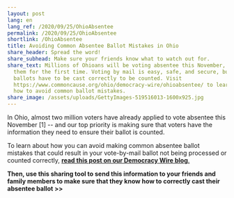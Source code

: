 ```yaml
---
layout: post
lang: en
lang_ref: /2020/09/25/OhioAbsentee
permalink: /2020/09/25/OhioAbsentee
shortlink: /OhioAbsentee
title: Avoiding Common Absentee Ballot Mistakes in Ohio
share_header: Spread the word!
share_subhead: Make sure your friends know what to watch out for.
share_text: Millions of Ohioans will be voting absentee this November, many of
  them for the first time. Voting by mail is easy, safe, and secure, but voters'
  ballots have to be cast correctly to be counted. Visit
  https://www.commoncause.org/ohio/democracy-wire/ohioabsentee/ to learn about
  how to avoid common ballot mistakes.
share_image: /assets/uploads/GettyImages-519516013-1600x925.jpg
---
```

In Ohio, almost two million voters have already applied to vote absentee this November \[1] -- and our top priority is making sure that voters have the information they need to ensure their ballot is counted.

To learn about how you can avoid making common absentee ballot mistakes that could result in your vote-by-mail ballot not being processed or counted correctly, [**read this post on our Democracy Wire blog**.](https://www.commoncause.org/ohio/democracy-wire/ohioabsentee/)

**Then, use this sharing tool to send this information to your friends and family members to make sure that they know how to correctly cast their absentee ballot >>**